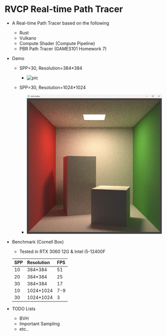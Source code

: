 # RVCP Real-time Path Tracer

* A Real-time Path Tracer based on the following
  * Rust
  * Vulkano
  * Compute Shader (Compute Pipeline)
  * PBR Path Tracer (GAMES101 Homework 7)
  
* Demo
  
  * SPP=30, Resolution=384*384
    * ![pic](./README/Demo_10fps.gif)
  
  * SPP=30, Resolution=1024*1024
    * ![image-20240918152736292](./README/image-20240918152736292.png)
  
* Benchmark (Cornell Box)

  * Tested in RTX 3060 12G & Intel i5-12400F

  | SPP  | Resolution | FPS  |
  | ---- | ---------- | ---- |
  | 10   | 384*384    | 51   |
  | 20   | 384*384    | 25   |
  | 30   | 384*384    | 17   |
  | 10   | 1024*1024  | 7-9  |
  | 30   | 1024*1024  | 3    |

* TODO Lists

  * BVH
  * Important Sampling
  * etc..
